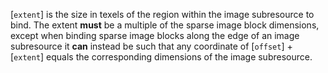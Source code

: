 [`extent`] is the size in texels of the region within the image
subresource to bind.
The extent  **must**  be a multiple of the sparse image block dimensions,
except when binding sparse image blocks along the edge of an image
subresource it  **can**  instead be such that any coordinate of
[`offset`] +  [`extent`] equals the corresponding
dimensions of the image subresource.
